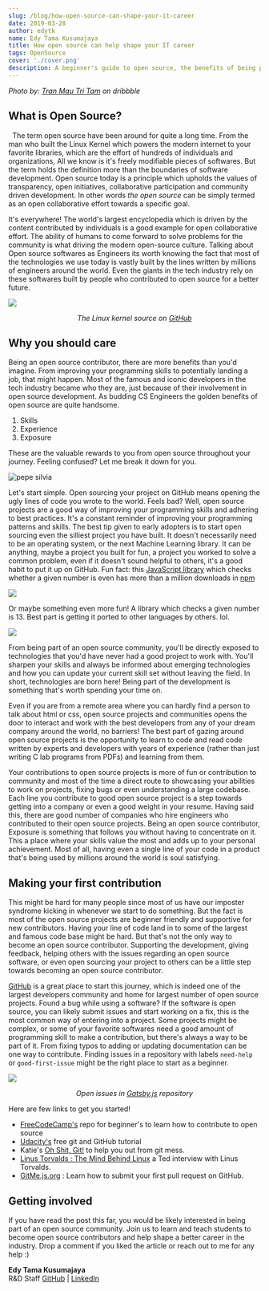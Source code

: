 ```yaml
---
slug: /blog/how-open-source-can-shape-your-it-career
date: 2019-03-28
author: edytk
name: Edy Tama Kusumajaya
title: How open source can help shape your IT career
tags: OpenSource
cover: './cover.png'
description: A beginner's guide to open source, the benefits of being part of the open source ecosystem, and Learning how to advance your IT career with open source by actively contributing to the community.
---
```

*Photo by: [Tran Mau Tri Tam](https://dribbble.com/shots/4813890-SPACE) on dribbble*

## What is Open Source?
&nbsp; The term open source have been around for quite a long time. From the man who built the Linux Kernel which powers the modern internet to your favorite libraries, which are the effort of hundreds of individuals and organizations, All we know is it's freely modifiable pieces of softwares. But the term holds the definition more than the boundaries of software development. Open source today is a principle which upholds the values of transparency, open initiatives, collaborative participation and community driven development. In other words _the open source_ can be simply termed as an open collaborative effort towards a specific goal.  

It's everywhere! The world's largest encyclopedia which is driven by the content contributed by individuals is a good example for open collaborative effort. The ability of humans to come forward to solve problems for the community is what driving the modern open-source culture. Talking about Open source softwares as Engineers its worth knowing the fact that most of the technologies we use today is vastly built by the lines written by millions of engineers around the world. Even the giants in the tech industry rely on these softwares built by people who contributed to open source for a better future.  
<p>
<image src="linux.png"/>
</p>
<center><i>The Linux kernel source on <a href="https://github.com/torvalds/linux">GitHub</a></i></center>

## Why you should care
Being an open source contributor, there are more benefits than you'd imagine. From improving your programming skills to potentially landing a job, that might happen. Most of the famous and iconic developers in the tech industry became who they are, just because of their involvement in open source development. As budding CS Engineers the golden benefits of open source are quite handsome.  
1. Skills
2. Experience
3. Exposure

These are the valuable rewards to you from open source throughout your journey. Feeling confused? Let me break it down for you.

![pepe silvia](https://media.giphy.com/media/l0IylOPCNkiqOgMyA/giphy.gif)

Let's start simple. Open sourcing your project on GitHub means opening the ugly lines of code you wrote to the world. Feels bad? Well, open source projects are a good way of improving your programming skills and adhering to best practices. It's a constant reminder of improving your programming patterns and skills. The best tip given to early adopters is to start open sourcing even the silliest project you have built. It doesn't necessarily need to be an operating system, or the next Machine Learning library. It can be anything, maybe a project you built for fun, a project you worked to solve a common problem, even if it doesn't sound helpful to others, it's a good habit to put it up on GitHub. Fun fact: this [JavaScript library](https://www.npmjs.com/package/is-even) which checks whether a given number is even has more than a million downloads in [npm](https://npmjs.org) 

<p>
<image src="iseven.png"/>
</p>

Or maybe something even more fun!
A library which checks a given number is 13. Best part is getting it ported to other languages by others. lol.

<p>
<image src="isthirteen.png"/>
</p>


From being part of an open source community, you'll be directly exposed to technologies that you'd have never had a good project to work with. You'll sharpen your skills and always be informed about emerging technologies and how you can update your current skill set without leaving the field. In short, technologies are born here! Being part of the development is something that's worth spending your time on.  

Even if you are from a remote area where you can hardly find a person to talk about html or css, open source projects and communities opens the door to interact and work with the best developers from any of your dream company around the world, no barriers! The best part of gazing around open source projects is the opportunity to learn to code and read code written by experts and developers with years of experience (rather than just writing C lab programs from PDFs) and learning from them.

Your contributions to open source projects is more of fun or contribution to community and most of the time a direct route to showcasing your abilities to work on projects, fixing bugs or even understanding a large codebase. Each line you contribute to good open source project is a step towards getting into a company or even a good weight in your resume. Having said this, there are good number of companies who hire engineers who contributed to their open source projects. Being an open source contributor, Exposure is something that follows you without having to concentrate on it. This a place where your skills value the most and adds up to your personal achievement. Most of all, having even a single line of your code in a product that's being used by millions around the world is soul satisfying.  

## Making your first contribution
This might be hard for many people since most of us have our imposter syndrome kicking in whenever we start to do something. But the fact is most of the open source projects are beginner friendly and supportive for new contributors. Having your line of code land in to some of the largest and famous code base might be hard. But that's not the only way to become an open source contributor. Supporting the development, giving feedback, helping others with the issues regarding an open source software, or even open sourcing your project to others can be a little step towards becoming an open source contributor.  

[GitHub](https://github.com) is a great place to start this journey, which is indeed one of the largest developers community and home for largest number of open source projects. Found a bug while using a software? If the software is open source, you can likely submit issues and start working on a fix, this is the most common way of entering into a project. Some projects might be complex, or some of your favorite softwares need a good amount of programming skill to make a contribution, but there's always a way to be part of it. From fixing typos to adding or updating documentation can be one way to contribute. Finding issues in a repository with labels `need-help` or `good-first-issue` might be the right place to start as a beginner.  

<p>
<image src="gatsby.png"/>
</p>
<center><i>Open issues in <a href="https://github.com/gatsbyjs/gatsby/issues?q=is%3Aissue+is%3Aopen+label%3A%22status%3A+help+wanted%22">Gatsby.js</a> repository</i></center>


Here are few links to get you started!  
- [FreeCodeCamp's](https://github.com/freeCodeCamp/how-to-contribute-to-open-source) repo for beginner's to learn how to contribute to open source
- [Udacity's](https://in.udacity.com/course/how-to-use-git-and-github--ud775-india) free git and GitHub tutorial
- Katie's [Oh Shit, Git!](https://ohshitgit.com/) to help you out from git mess.
- [Linus Torvalds : The Mind Behind Linux](https://www.ted.com/talks/linus_torvalds_the_mind_behind_linux?language=en) a Ted interview with Linus Torvalds.
- [GitMe.js.org](https://gime.js.org) : Learn how to submit your first pull request on GitHub.

## Getting involved
If you have read the post this far, you would be likely interested in being part of an open source community. Join us to learn and teach students to become open source contributors and help shape a better career in the industry. Drop a comment if you liked the article or reach out to me for any help :)

**Edy Tama Kusumajaya**    
R&D Staff 
[GitHub](https://github.com/edytk) | [LinkedIn](https://linkedin.com/in/edytk)